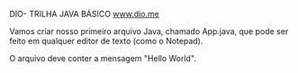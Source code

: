 DIO- TRILHA JAVA BÁSICO
www.dio.me

Vamos criar nosso primeiro arquivo Java, chamado App.java, que pode ser feito em qualquer editor de texto (como o Notepad).

O arquivo deve conter a mensagem "Hello World".
